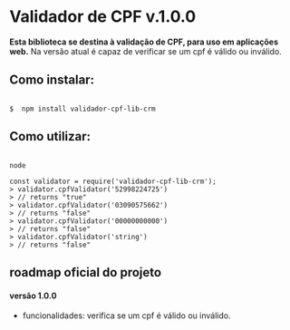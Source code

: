 ﻿# Validador de CPF v.1.0.0

**Esta biblioteca se destina à validação de CPF, para uso em aplicações web.**
Na versão atual é capaz de verificar se um cpf é válido ou inválido.

## Como instalar:

```shell

$  npm install validador-cpf-lib-crm

```

## Como utilizar:

```node

node

const validator = require('validador-cpf-lib-crm');
> validator.cpfValidator('52998224725')
> // returns "true"
> validator.cpfValidator('03090575662')
> // returns "false"
> validator.cpfValidator('00000000000')
> // returns "false"
> validator.cpfValidator('string')
> // returns "false"

```

## roadmap oficial do projeto


#### versão 1.0.0 
- funcionalidades: verifica se um cpf é válido ou inválido.
